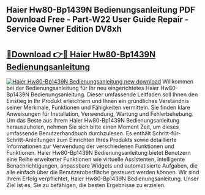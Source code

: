 ## Haier Hw80-Bp1439N Bedienungsanleitung PDF Download Free - Part-W22 User Guide Repair - Service Owner Edition DV8xh

# <h2><a href="http://df0nnd.blite.top/?on=Haier+Hw80-Bp1439N+Bedienungsanleitung">🔗Download 👉🔴 Haier Hw80-Bp1439N Bedienungsanleitung</a></h2>

[![Haier Hw80-Bp1439N Bedienungsanleitung new download](https://i.imgur.com/lujVjoI.png)](http://df0nnd.blite.top/?on=Haier+Hw80-Bp1439N+Bedienungsanleitung)
Willkommen bei der Bedienungsanleitung für Ihr neu eingerichtetes Haier Hw80-Bp1439N Bedienungsanleitung. Dieser umfassende Leitfaden soll Ihnen den Einstieg in Ihr Produkt erleichtern und Ihnen ein gründliches Verständnis seiner Merkmale, Funktionen und Fähigkeiten vermitteln. Sie finden klare Anweisungen für Installation, Verwendung, Wartung und Fehlerbehebung. Um das Beste aus Ihrem Haier Hw80-Bp1439N Bedienungsanleitung herauszuholen, nehmen Sie sich bitte einen Moment Zeit, um dieses umfassende Benutzerhandbuch durchzulesen. Es enthält Schritt-für-Schritt-Anleitungen zum Einrichten Ihres Produkts sowie detaillierte Informationen zur Verwendung der verschiedenen Funktionen und Funktionen. Haier Hw80-Bp1439N Bedienungsanleitung bietet Benutzern eine Reihe erweiterter Funktionen wie virtuelle Assistenten, intelligente Benachrichtigungen, anpassbare Widgets und automatisierte Aufgaben, die alle einfach über die Benutzeroberfläche gesteuert werden können. Wir sind Ihrem Erfolg verpflichtet, Haier Hw80-Bp1439N Bedienungsanleitung. Unser Ziel ist es, Sie zu befähigen, die besten Ergebnisse zu erzielen.
